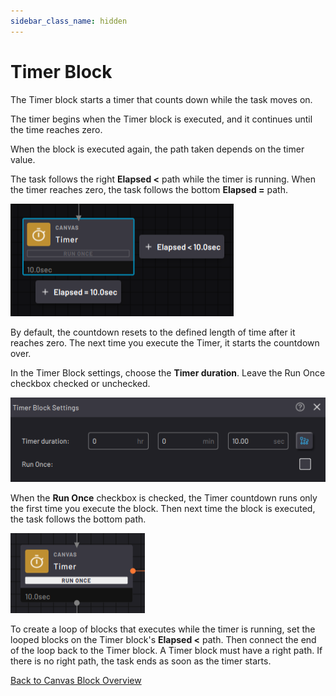 ```yaml
---
sidebar_class_name: hidden
---
```


# Timer Block

The Timer block starts a timer that counts down while the task moves on.

The timer begins when the Timer block is executed, and it continues until the time reaches zero.

When the block is executed again, the path taken depends on the timer value.

The task follows the right **Elapsed <** path while the timer is running. When the timer reaches zero, the task follows the bottom **Elapsed =** path.

![](../Images/TaskCanvasBlockGlossary/Canvas-Timer-Block.png)

By default, the countdown resets to the defined length of time after it reaches zero. The next time you execute the Timer, it starts the countdown over.

In the Timer Block settings, choose the **Timer duration**. Leave the Run Once checkbox checked or unchecked.

![](../Images/TaskCanvasBlockGlossary/Canvas-Timer-Settings.png)

When the **Run Once** checkbox is checked, the Timer countdown runs only the first time you execute the block. Then next time the block is executed, the task follows the bottom path.

![](../Images/TaskCanvasBlockGlossary/Canvas-Timer-Block-RunOnce.png)

To create a loop of blocks that executes while the timer is running, set the looped blocks on the Timer block's **Elapsed <** path. Then connect the end of the loop back to the Timer block. A Timer block must have a right path. If there is no right path, the task ends as soon as the timer starts.

[Back to Canvas Block Overview](Canvas-Overview.md)
